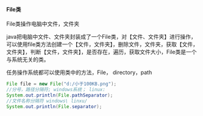 #### File类
File类操作电脑中文件，文件夹

java把电脑中文件、文件夹封装成了一个File类，对【文件、文件夹】进行操作，可以使用file类方法创建一个【文件，文件夹】，删除文件，文件夹，获取【文件，文件夹】，判断【文件，文件夹】，是否存在，遍历，获取文件大小，File类是一个与系统无关的类。

任务操作系统都可以使用类中的方法，File， directory，path

```java
File file = new File("d:/小于100KB.png");
//分号，路径分隔符; windows系统； linux:
System.out.println(File.pathSeparator);
//文件名称分隔符 windows\ linxu/
System.out.println(File.separator);
```
